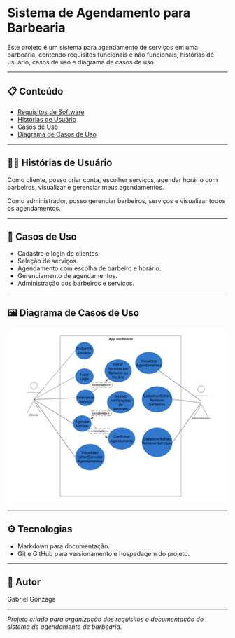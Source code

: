 # Sistema de Agendamento para Barbearia

Este projeto é um sistema para agendamento de serviços em uma barbearia, contendo requisitos funcionais e não funcionais, histórias de usuário, casos de uso e diagrama de casos de uso.

---

## 📋 Conteúdo

- [Requisitos de Software](./docs/requisitos.md)
- [Histórias de Usuário](./docs/historias-de-usuario.md)
- [Casos de Uso](./docs/casos-de-uso.md)
- [Diagrama de Casos de Uso](./assets/diagrama-casos-de-uso.png)

---

## 🧑‍💼 Histórias de Usuário

Como cliente, posso criar conta, escolher serviços, agendar horário com barbeiros, visualizar e gerenciar meus agendamentos.

Como administrador, posso gerenciar barbeiros, serviços e visualizar todos os agendamentos.

---

## 🎯 Casos de Uso

- Cadastro e login de clientes.
- Seleção de serviços.
- Agendamento com escolha de barbeiro e horário.
- Gerenciamento de agendamentos.
- Administração dos barbeiros e serviços.

---

## 🖼️ Diagrama de Casos de Uso

![Diagrama de Casos de Uso](./assets/diagrama-casos-de-uso.png)

---

## ⚙️ Tecnologias

- Markdown para documentação.
- Git e GitHub para versionamento e hospedagem do projeto.

---

## 👤 Autor

Gabriel Gonzaga

---

*Projeto criado para organização dos requisitos e documentação do sistema de agendamento de barbearia.*

